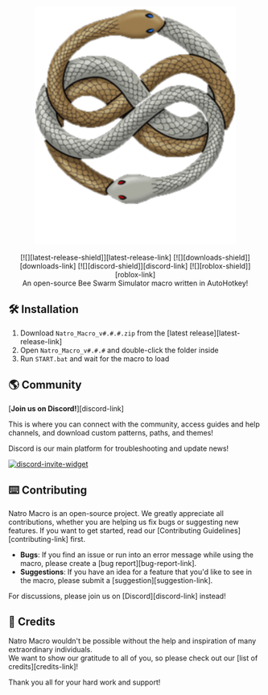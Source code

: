 <!--
  /\ \ \__ _| |_ _ __ ___     /\/\   __ _  ___ _ __ ___  
 /  \/ / _` | __| '__/ _ \   /    \ / _` |/ __| '__/ _ \ 
/ /\  / (_| | |_| | | (_) | / /\/\ \ (_| | (__| | | (_) |
\_\ \/ \__,_|\__|_|  \___/  \/    \/\__,_|\___|_|  \___/                                                    

Thanks for downloading Natro Macro!

To start the macro, just open 'START.bat'!

If you need help or want to discuss, join our Discord server!

Feel free to give us a Star on GitHub!

IMPORTANT:
Make sure you are only downloading from an official source!
The only official sources are:
 - our GitHub page (https://github.com/NatroTeam/NatroMacro)
 - our Discord server (https://discord.gg/natromacro)

>>> IGNORE BELOW THIS LINE <<<
-->

<div align="center">

<!-- logo banner -->
<picture>
  <source width="200px" media="(prefers-color-scheme: light)" srcset="https://raw.githubusercontent.com/NatroTeam/.github/main/profile/assets/banners/natro-logo-light.svg"> <!-- light theme (black text) -->
  <img src="https://raw.githubusercontent.com/NatroTeam/.github/main/profile/assets/banners/natro-logo-dark.svg"> <!-- dark theme (light text) -->
</picture>
<br>

<!-- shields and contents -->
[![][latest-release-shield]][latest-release-link]
[![][downloads-shield]][downloads-link]
[![][discord-shield]][discord-link]
[![][roblox-shield]][roblox-link]
<br>
An open-source Bee Swarm Simulator macro written in AutoHotkey!<br>
</div>


<a name="installation"><h2>🛠️ Installation</h2></a>

1. Download `Natro_Macro_v#.#.#.zip` from the [latest release][latest-release-link]
2. Open `Natro_Macro_v#.#.#` and double-click the folder inside
3. Run `START.bat` and wait for the macro to load


<a name="community"><h2>🌎 Community</h2></a>

[**Join us on Discord!**][discord-link]

This is where you can connect with the community, access guides and help channels, and download custom patterns, paths, and themes!

Discord is our main platform for troubleshooting and update news!

<a href="https://discord.gg/natromacro">
  <picture>
    <source media="(prefers-color-scheme: light)" srcset="http://invidget.switchblade.xyz/natromacro?theme=light"> <!-- light theme -->
    <img alt="discord-invite-widget" width=500 src="http://invidget.switchblade.xyz/natromacro"> <!-- dark theme -->
  </picture>
</a>


<a name="contributing"><h2>⌨️ Contributing</h2></a>

Natro Macro is an open-source project. We greatly appreciate all contributions, whether you are helping us fix bugs or suggesting new features. If you want to get started, read our [Contributing Guidelines][contributing-link] first.

- **Bugs**: If you find an issue or run into an error message while using the macro, please create a [bug report][bug-report-link].
- **Suggestions**: If you have an idea for a feature that you'd like to see in the macro, please submit a [suggestion][suggestion-link].

For discussions, please join us on [Discord][discord-link] instead!


<a name="credits"><h2>💝 Credits</h2></a>

Natro Macro wouldn't be possible without the help and inspiration of many extraordinary individuals.<br>
We want to show our gratitude to all of you, so please check out our [list of credits][credits-link]!

Thank you all for your hard work and support!


